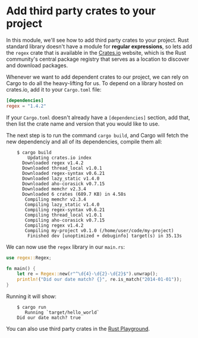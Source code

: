 # Add third party crates to your project

In this module, we'll see how to add third party crates to your project. Rust standard library doesn't have a module for **regular expressions**, so lets add the `regex` crate that is available in the [Crates.io](https://crates.io/) website, which is the Rust community's central package registry that serves as a location to discover and download packages.

Whenever we want to add dependent crates to our project, we can rely on Cargo to do all the heavy-lifting for us. To depend on a library hosted on crates.io, add it to your `Cargo.toml` file:

```toml
[dependencies]
regex = "1.4.2"
```

If your `Cargo.toml` doesn't already have a `[dependencies]` section, add that, then list the crate name and version that you would like to use.

The next step is to run the command `cargo build`, and Cargo will fetch the new dependenciy and all of its dependencies, compile them all:

```output
    $ cargo build
        Updating crates.io index
      Downloaded regex v1.4.2
      Downloaded thread_local v1.0.1
      Downloaded regex-syntax v0.6.21
      Downloaded lazy_static v1.4.0
      Downloaded aho-corasick v0.7.15
      Downloaded memchr v2.3.4
      Downloaded 6 crates (689.7 KB) in 4.58s
       Compiling memchr v2.3.4
       Compiling lazy_static v1.4.0
       Compiling regex-syntax v0.6.21
       Compiling thread_local v1.0.1
       Compiling aho-corasick v0.7.15
       Compiling regex v1.4.2
       Compiling my-project v0.1.0 (/home/user/code/my-project)
        Finished dev [unoptimized + debuginfo] target(s) in 35.13s
```

We can now use the `regex` library in our `main.rs`:

```rust
use regex::Regex;

fn main() {
    let re = Regex::new(r"^\d{4}-\d{2}-\d{2}$").unwrap();
    println!("Did our date match? {}", re.is_match("2014-01-01"));
}
```

Running it will show:

```
    $ cargo run
       Running `target/hello_world`
    Did our date match? true
```

You can also use third party crates in the [Rust Playground](https://play.rust-lang.org/?version=stable&mode=debug&edition=2018&gist=bc8a88c8013941d1d58c9e3b3bdafb42).
